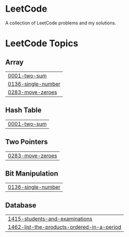 # LeetCode
A collection of LeetCode problems and my solutions.

<!---LeetCode Topics Start-->
# LeetCode Topics
## Array
|  |
| ------- |
| [0001-two-sum](https://github.com/FahadOSD/LeetCode/tree/master/0001-two-sum) |
| [0136-single-number](https://github.com/FahadOSD/LeetCode/tree/master/0136-single-number) |
| [0283-move-zeroes](https://github.com/FahadOSD/LeetCode/tree/master/0283-move-zeroes) |
## Hash Table
|  |
| ------- |
| [0001-two-sum](https://github.com/FahadOSD/LeetCode/tree/master/0001-two-sum) |
## Two Pointers
|  |
| ------- |
| [0283-move-zeroes](https://github.com/FahadOSD/LeetCode/tree/master/0283-move-zeroes) |
## Bit Manipulation
|  |
| ------- |
| [0136-single-number](https://github.com/FahadOSD/LeetCode/tree/master/0136-single-number) |
## Database
|  |
| ------- |
| [1415-students-and-examinations](https://github.com/FahadOSD/LeetCode/tree/master/1415-students-and-examinations) |
| [1462-list-the-products-ordered-in-a-period](https://github.com/FahadOSD/LeetCode/tree/master/1462-list-the-products-ordered-in-a-period) |
<!---LeetCode Topics End-->